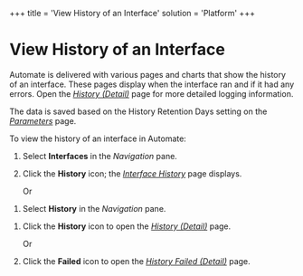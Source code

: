 +++
title = 'View History of an Interface'
solution = 'Platform'
+++

# View History of an Interface

Automate is delivered with various pages and charts that show the
history of an interface. These pages display when the interface ran and
if it had any errors. Open the *[History
(Detail)](../Page_Desc/History_Detail.htm)* page for more detailed
logging information.

The data is saved based on the History Retention Days setting on the
*[Parameters](../Page_Desc/Parameters.htm)* page.

To view the history of an interface in Automate:

1.  Select **Interfaces** in the *Navigation* pane.

2.  Click the **History** icon; the *[Interface
    History](../Page_Desc/Interface_History.htm)* page displays.
    
    Or

<!-- end list -->

1.  Select **History** in the *Navigation* pane.

<!-- end list -->

1.  Click the **History** icon to open the *[History
    (Detail)](../Page_Desc/History_Detail.htm)* page.
    
    Or

2.  Click the **Failed** icon to open the *[History Failed
    (Detail)](../Page_Desc/History_Failed_Detail.htm)* page.
